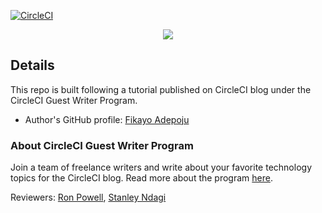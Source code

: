 [![CircleCI](https://circleci.com/gh/CIRCLECI-GWP/svelte-sample-app.svg?style=svg)](https://circleci.com/gh/CIRCLECI-GWP/svelte-sample-app)

<p align="center"><img src="https://avatars3.githubusercontent.com/u/59034516"></p>

## Details

This repo is built following a tutorial published on CircleCI blog under the CircleCI Guest Writer Program.

<!-- - Blog post: [Build a CI powered RESTful API with Laravel][blog] -->

- Author's GitHub profile: [Fikayo Adepoju][author]

### About CircleCI Guest Writer Program

Join a team of freelance writers and write about your favorite technology topics for the CircleCI blog. Read more about the program [here][gwp-program].

Reviewers: [Ron Powell][ron], [Stanley Ndagi][stan]

<!-- [blog]: https://circleci.com/blog/build-a-ci-powered-restful-api-with-laravel -->

[author]: https://github.com/coderonfleek
[gwp-program]: https://circle.ci/3ahQxfu
[ron]: https://github.com/ronpowelljr
[stan]: https://github.com/NdagiStanley
